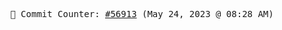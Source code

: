 <p align="center">
    <samp>
        📮 Commit Counter: <a href="https://github.com/Javascript-void0/Javascript-void0/commits/main">#56913</a> (May 24, 2023 @ 08:28 AM)
    </samp>
</p>